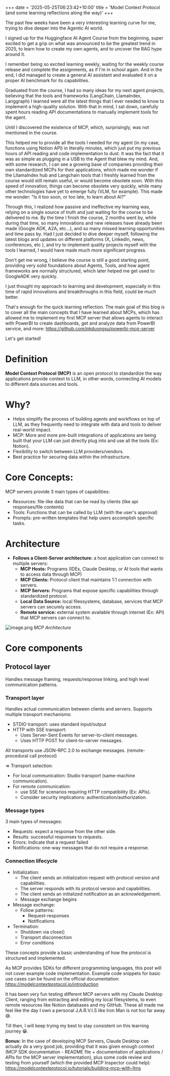 +++
date = '2025-05-25T06:23:42+10:00'
title = 'Model Context Protocol (and some learning reflections along the way)'
+++

The past few weeks have been a very interesting learning curve for me, trying to dive deeper into the Agentic AI world.

I signed up for the Huggingface AI Agent Course from the beginning, super excited to get a grip on what was announced to be the greatest trend in 2025, to learn how to create my own agents, and to uncover the RAG hype around it.

I remember being so excited learning weekly, waiting for the weekly course release and complete the assignments, as if I'm in school again. And in the end, I did managed to create a general AI assistant and evaluated it on a proper AI benchmark for its capabilities.

Graduated from the course, I had so many ideas for my next agent projects, believing that the tools and frameworks (LangChain, LlamaIndex, Langgraph) I learned were all the latest things that I ever needed to know to implement a high-quality solution. With that in mind, I sat down, carefully spent hours reading API documentations to manually implement tools for the agent.

Until I discovered the existence of MCP, which, surprisingly, was not mentioned in the course.

This helped me to provide all the tools I needed for my agent (in my case, functions using Notion API) in literally minutes, which just put my previous hours of API reading and code implementation to dust. It was the fact that it was as simple as plugging in a USB to the Agent that blew my mind. And, with some research, I can see a growing base of companies providing their own standardized MCPs for their applications, which made me wonder if the LllamaIndex hub and Langchain tools that I freshly learned from the course would still remain useful, or would become obsolete soon. With this speed of innovation, things can become obsolete very quickly, while many other technologies have yet to emerge fully (VLM, for example). This made me wonder: "Is it too soon, or too late, to learn about AI?"

Through this, I realized how passive and ineffective my learning was, relying on a single source of truth and just waiting for the course to be delivered to me. By the time I finish the course, 2 months went by, while during that time, so many innovations and new releases have already been made (Google ADK, A2A, etc...), and so many missed learning opportunities and time pass by. Had I just decided to dive deeper myself, following the latest blogs and updates on different platforms (X, LinkedIn, news, conferences, etc ), and try to implement quality projects myself with the tools I learned, I would have made much more significant progress.

Don't get me wrong, I believe the course is still a good starting point, providing very solid foundations about Agents, Tools, and how agent frameworks are normally structured, which later helped me get used to GoogleADK very quickly.

I just thought my approach to learning and development, especially in this time of rapid innovations and breakthroughs in this field, could be much better.

That's enough for the quick learning reflection. The main goal of this blog is to cover all the main concepts that I have learned about MCPs, which has allowed me to implement my first MCP server that allows agents to interact with PowerBI to create dashboards, get and analyze data from PowerBI service, and more: <https://github.com/pkduongsu/powerbi-mcp-server>

Let's get started!

Definition
==========

**Model Context Protocol (MCP)** is an open protocol to standardize the way applications provide context to LLM, in other words, connecting AI models to different data sources and tools.

Why?
====

-   Helps simplify the process of building agents and workflows on top of LLM, as they frequently need to integrate with data and tools to deliver real-world impact.
-   MCP: More and more pre-built integrations of applications are being built that your LLM can just directly plug into and use all the tools (Ex: Notion).
-   Flexibility to switch between LLM providers/vendors.
-   Best practice for securing data within the infrastructure.

Core Concepts:
==============

MCP servers provide 3 main types of capabilities:

-   Resources: file-like data that can be read by clients (like api responses/file contents)
-   Tools: Functions that can be called by LLM (with the user's approval)
-   Prompts: pre-written templates that help users accomplish specific tasks.

Architecture
============

-   **Follows a Client-Server architecture:** a host application can connect to multiple servers:
    -   **MCP Hosts:** Programs (IDEs, Claude Desktop, or AI tools that wants to access data through MCP)
    -   **MCP Clients:** Protocol client that maintains 1:1 connection with servers.
    -   **MCP Servers:** Programs that expose specific capabilities through standardized protocol.
    -   **Local Data Source:** local filessystems, database, services that MCP servers can securely access.
    -   **Remote service:** external system available through internet (Ex: API) that MCP servers can connect to.

![image.png](/images/mcp/image.png)
_MCP Architecture_

Core components
===============

Protocol layer
--------------

Handles message framing, requests/response linking, and high level communication patterns.

### Transport layer

Handles actual communication between clients and servers. Supports multiple transport mechanisms:

-   STDIO transport: uses standard input/output
-   HTTP with SSE transport:
    -   Uses Server-Sent Events for server-to-client messages.
    -   Uses HTTP POST for client-to-server messages.

All transports use JSON-RPC 2.0 to exchange messages. (remote-procedural call protocol)

⇒ Transport selection:

-   For local communication: Studio transport (same-machine communication).
-   For remote communication:
    -   use SSE for scenarios requiring HTTP compatibility (Ex: APIs).
    -   Consider security implications: authentication/authorization.

### Message types

3 main types of messages:

-   Requests: expect a response from the other side.
-   Results: successful responses to requests.
-   Errors: Indicate that a request failed
-   Notifications: one-way messages that do not require a response.

### Connection lifecycle

-   Initialization:
    -   The client sends an initialization request with protocol version and capabilities.
    -   The server responds with its protocol version and capabilities.
    -   The client sends an initialized notification as an acknowledgement.
    -   Message exchange begins
-   Message exchange:
    -   Follow patterns:
        -   Request-responses
        -   Notifications
-   Termination:
    -   Shutdown via close()
    -   Transport disconnection
    -   Error conditions

These concepts provide a basic understanding of how the protocol is structured and implemented.

As MCP provides SDKs for different programming languages, this post will not cover example code implementation. Example code snippets for basic use cases can be found on the official documentation: <https://modelcontextprotocol.io/introduction>

It has been very fun testing different MCP servers with my Claude Desktop Client, ranging from extracting and editing my local filesystems, to even remote resources like Notion databases and my GitHub. These all made me feel like the day I own a personal J.A.R.V.I.S like Iron Man is not too far away 😅.

Till then, I will keep trying my best to stay consistent on this learning journey 😁.

**Bonus:** In the case of developing MCP Servers, Claude Desktop can actually do a very good job, providing that it was given enough context (MCP SDK documentation - README file + documentation of applications / APIs for the MCP server implementation), plus some code review and testing from yourself (which the provided MCP Inspector could help): <https://modelcontextprotocol.io/tutorials/building-mcp-with-llms>
